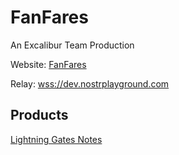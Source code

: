 # FanFares
An Excalibur Team Production

Website:
[FanFares](https://fanfares.io)

Relay:
[wss://dev.nostrplayground.com](wss://dev.nostrplayground.com)

## Products
[Lightning Gates Notes](./apps/nip108/README.md)

